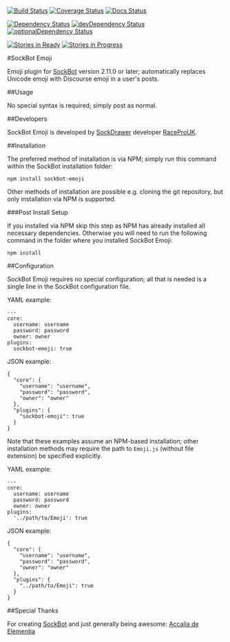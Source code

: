 [![Build Status](https://travis-ci.org/RaceProUK/SockBot-Emoji.svg?branch=master)](https://travis-ci.org/RaceProUK/SockBot-Emoji)
[![Coverage Status](https://coveralls.io/repos/RaceProUK/SockBot-Emoji/badge.svg?branch=master)](https://coveralls.io/r/RaceProUK/SockBot-Emoji?branch=master)
[![Docs Status](https://readthedocs.org/projects/sockbot-emoji/badge/?version=latest)](http://sockbot-emoji.readthedocs.org/)

[![Dependency Status](https://david-dm.org/RaceProUK/SockBot-Emoji/master.svg)](https://david-dm.org/RaceProUK/SockBot-Emoji/master)
[![devDependency Status](https://david-dm.org/RaceProUK/SockBot-Emoji/master/dev-status.svg)](https://david-dm.org/RaceProUK/SockBot-Emoji/master#info=devDependencies)
[![optionalDependency Status](https://david-dm.org/RaceProUK/SockBot-Emoji/master/optional-status.svg)](https://david-dm.org/RaceProUK/SockBot-Emoji/master#info=optionalDependencies)

[![Stories in Ready](https://badge.waffle.io/RaceProUK/SockBot-Emoji.png?label=ready&title=Ready)](https://waffle.io/RaceProUK/SockBot-Emoji)
[![Stories in Progress](https://badge.waffle.io/RaceProUK/SockBot-Emoji.png?label=in%20progress&title=In%20Progress)](https://waffle.io/RaceProUK/SockBot-Emoji)

#SockBot Emoji

Emoji plugin for [SockBot](https://sockbot.rtfd.org/en/latest/) version 2.11.0 or later; automatically replaces Unicode emoji with Discourse emoji in a user's posts.

##Usage

No special syntax is required; simply post as normal.

##Developers

SockBot Emoji is developed by [SockDrawer](https://github.com/SockDrawer) developer [RaceProUK](https://github.com/RaceProUK).

##Installation

The preferred method of installation is via NPM; simply run this command within the SockBot installation folder:
```
npm install sockbot-emoji
```

Other methods of installation are possible e.g. cloning the git repository, but only installation via NPM is supported.

###Post Install Setup

If you installed via NPM skip this step as NPM has already installed all necessary dependencies.
Otherwise you will need to run the following command in the folder where you installed SockBot Emoji:
```
npm install
```

##Configuration

SockBot Emoji requires no special configuration; all that is needed is a single line in the SockBot configuration file.

YAML example:
```
---
core:
  username: username
  password: password
  owner: owner
plugins:
  sockbot-emoji: true
```

JSON example:
```
{
  "core": {
    "username": "username",
    "password": "password",
    "owner": "owner"
  },
  "plugins": {
    "sockbot-emoji": true
  }
}
```

Note that these examples assume an NPM-based installation; other installation methods may require the path to `Emoji.js` (without file extension) be specified explicitly.

YAML example:
```
---
core:
  username: username
  password: password
  owner: owner
plugins:
  '../path/to/Emoji': true
```

JSON example:
```
{
  "core": {
    "username": "username",
    "password": "password",
    "owner": "owner"
  },
  "plugins": {
    "../path/to/Emoji": true
  }
}
```

##Special Thanks

For creating [SockBot](https://sockbot.readthedocs.org/en/latest/) and just generally being awesome: [Accalia de Elementia](https://github.com/AccaliaDeElementia)